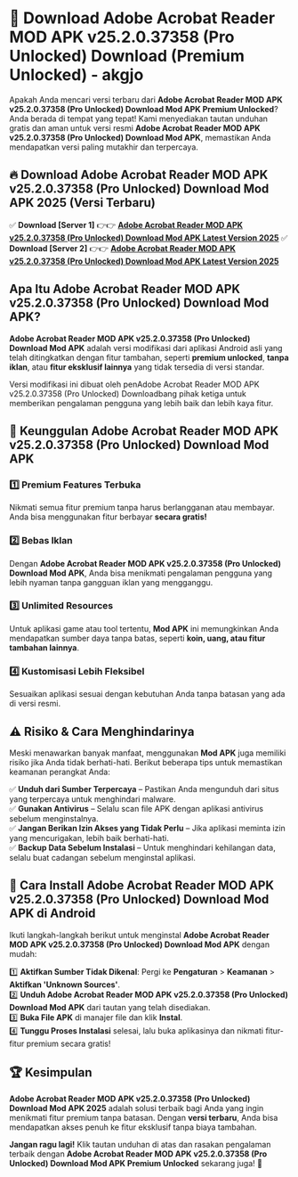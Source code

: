 # 🎯 Download Adobe Acrobat Reader MOD APK v25.2.0.37358 (Pro Unlocked) Download (Premium Unlocked) -  akgjo

Apakah Anda mencari versi terbaru dari **Adobe Acrobat Reader MOD APK v25.2.0.37358 (Pro Unlocked) Download Mod APK Premium Unlocked**? Anda berada di tempat yang tepat! Kami menyediakan tautan unduhan gratis dan aman untuk versi resmi **Adobe Acrobat Reader MOD APK v25.2.0.37358 (Pro Unlocked) Download Mod APK**, memastikan Anda mendapatkan versi paling mutakhir dan terpercaya.

## 🔥 Download Adobe Acrobat Reader MOD APK v25.2.0.37358 (Pro Unlocked) Download Mod APK 2025 (Versi Terbaru)

✅ **Download [Server 1]** 👉👉 [**Adobe Acrobat Reader MOD APK v25.2.0.37358 (Pro Unlocked) Download Mod APK Latest Version 2025**](https://momento.my/?title=Adobe_Acrobat_Reader_MOD_APK_v25.2.0.37358_(Pro_Unlocked)_Download)  
✅ **Download [Server 2]** 👉👉 [**Adobe Acrobat Reader MOD APK v25.2.0.37358 (Pro Unlocked) Download Mod APK Latest Version 2025**](https://momento.my/?title=Adobe_Acrobat_Reader_MOD_APK_v25.2.0.37358_(Pro_Unlocked)_Download)  

## Apa Itu Adobe Acrobat Reader MOD APK v25.2.0.37358 (Pro Unlocked) Download Mod APK?

**Adobe Acrobat Reader MOD APK v25.2.0.37358 (Pro Unlocked) Download Mod APK** adalah versi modifikasi dari aplikasi Android asli yang telah ditingkatkan dengan fitur tambahan, seperti **premium unlocked**, **tanpa iklan**, atau **fitur eksklusif lainnya** yang tidak tersedia di versi standar.

Versi modifikasi ini dibuat oleh penAdobe Acrobat Reader MOD APK v25.2.0.37358 (Pro Unlocked) Downloadbang pihak ketiga untuk memberikan pengalaman pengguna yang lebih baik dan lebih kaya fitur.

## 🎯 Keunggulan Adobe Acrobat Reader MOD APK v25.2.0.37358 (Pro Unlocked) Download Mod APK

### 1️⃣ Premium Features Terbuka
Nikmati semua fitur premium tanpa harus berlangganan atau membayar. Anda bisa menggunakan fitur berbayar **secara gratis!**

### 2️⃣ Bebas Iklan
Dengan **Adobe Acrobat Reader MOD APK v25.2.0.37358 (Pro Unlocked) Download Mod APK**, Anda bisa menikmati pengalaman pengguna yang lebih nyaman tanpa gangguan iklan yang mengganggu.

### 3️⃣ Unlimited Resources
Untuk aplikasi game atau tool tertentu, **Mod APK** ini memungkinkan Anda mendapatkan sumber daya tanpa batas, seperti **koin, uang, atau fitur tambahan lainnya**.

### 4️⃣ Kustomisasi Lebih Fleksibel
Sesuaikan aplikasi sesuai dengan kebutuhan Anda tanpa batasan yang ada di versi resmi.

## ⚠️ Risiko & Cara Menghindarinya

Meski menawarkan banyak manfaat, menggunakan **Mod APK** juga memiliki risiko jika Anda tidak berhati-hati. Berikut beberapa tips untuk memastikan keamanan perangkat Anda:

✅ **Unduh dari Sumber Terpercaya** – Pastikan Anda mengunduh dari situs yang terpercaya untuk menghindari malware.  
✅ **Gunakan Antivirus** – Selalu scan file APK dengan aplikasi antivirus sebelum menginstalnya.  
✅ **Jangan Berikan Izin Akses yang Tidak Perlu** – Jika aplikasi meminta izin yang mencurigakan, lebih baik berhati-hati.  
✅ **Backup Data Sebelum Instalasi** – Untuk menghindari kehilangan data, selalu buat cadangan sebelum menginstal aplikasi.

## 📌 Cara Install Adobe Acrobat Reader MOD APK v25.2.0.37358 (Pro Unlocked) Download Mod APK di Android

Ikuti langkah-langkah berikut untuk menginstal **Adobe Acrobat Reader MOD APK v25.2.0.37358 (Pro Unlocked) Download Mod APK** dengan mudah:

1️⃣ **Aktifkan Sumber Tidak Dikenal**: Pergi ke **Pengaturan** > **Keamanan** > **Aktifkan 'Unknown Sources'**.  
2️⃣ **Unduh Adobe Acrobat Reader MOD APK v25.2.0.37358 (Pro Unlocked) Download Mod APK** dari tautan yang telah disediakan.  
3️⃣ **Buka File APK** di manajer file dan klik **Instal**.  
4️⃣ **Tunggu Proses Instalasi** selesai, lalu buka aplikasinya dan nikmati fitur-fitur premium secara gratis!

## 🏆 Kesimpulan

**Adobe Acrobat Reader MOD APK v25.2.0.37358 (Pro Unlocked) Download Mod APK 2025** adalah solusi terbaik bagi Anda yang ingin menikmati fitur premium tanpa batasan. Dengan **versi terbaru**, Anda bisa mendapatkan akses penuh ke fitur eksklusif tanpa biaya tambahan.

**Jangan ragu lagi!** Klik tautan unduhan di atas dan rasakan pengalaman terbaik dengan **Adobe Acrobat Reader MOD APK v25.2.0.37358 (Pro Unlocked) Download Mod APK Premium Unlocked** sekarang juga! 🚀
